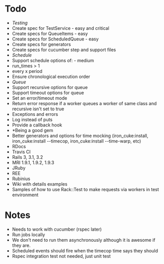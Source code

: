 Todo
====

* *Testing*
 * Create spec for TestService - easy and critical
 * Create specs for QueueItems - easy
 * Create specs for ScheduledQueue - easy
 * Create specs for generators 
 * Create specs for cucumber step and support files
* *Schedule*
 * Support schedule options of: - medium
  * run_times > 1
  * every x period
 * Ensure chronological execution order
* *Queue*
 * Support recursive options for queue
 * Support timeout options for queue
  * Set an error/timeout mode
 * Return error response if a worker queues a worker of same class and recursive isn't set to true
* Exceptions and errors
 * Log instead of puts
 * Provide a callback hook
* *Being a good gem
 * Better generators and options for time mocking (iron_cuke:install, iron_cuke:install --timecop, iron_cuke:install --time-warp, etc)
 * RDocs
 * Travis CI
  * Rails 3, 3.1, 3.2
  * MRI 1.9.1, 1.9.2, 1.9.3
  * JRuby
  * REE
  * Rubinius
 * Wiki with details examples
 * Samples of how to use Rack::Test to make requests via workers in test environment 




Notes
=====

* Needs to work with cucumber (rspec later)
* Run jobs locally
* We don't need to run them asynchronously although it is awesome if they are.
* Scheduled events should fire when the timecop time says they should
* Rspec integration test not needed, just unit test
